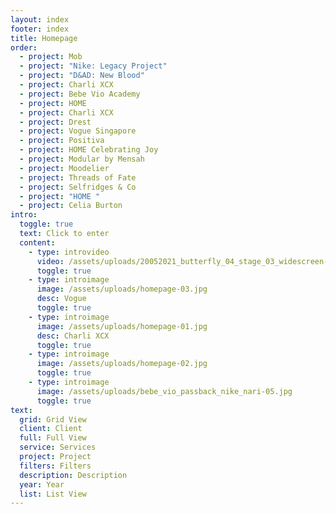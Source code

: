 ```yaml
---
layout: index
footer: index
title: Homepage
order:
  - project: Mob
  - project: "Nike: Legacy Project"
  - project: "D&AD: New Blood"
  - project: Charli XCX
  - project: Bebe Vio Academy
  - project: HOME
  - project: Charli XCX
  - project: Drest
  - project: Vogue Singapore
  - project: Positiva
  - project: HOME Celebrating Joy
  - project: Modular by Mensah
  - project: Moodelier
  - project: Threads of Fate
  - project: Selfridges & Co
  - project: "HOME "
  - project: Celia Burton
intro:
  toggle: true
  text: Click to enter
  content:
    - type: introvideo
      video: /assets/uploads/20052021_butterfly_04_stage_03_widescreen-1-.mp4
      toggle: true
    - type: introimage
      image: /assets/uploads/homepage-03.jpg
      desc: Vogue
      toggle: true
    - type: introimage
      image: /assets/uploads/homepage-01.jpg
      desc: Charli XCX
      toggle: true
    - type: introimage
      image: /assets/uploads/homepage-02.jpg
      toggle: true
    - type: introimage
      image: /assets/uploads/bebe_vio_passback_nike_nari-05.jpg
      toggle: true
text:
  grid: Grid View
  client: Client
  full: Full View
  service: Services
  project: Project
  filters: Filters
  description: Description
  year: Year
  list: List View
---
```

